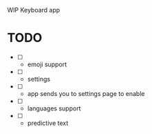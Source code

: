 WIP Keyboard app

# TODO

- [ ] - emoji support

- [ ] - settings

- [ ] - app sends you to settings page to enable

- [ ] - languages support

- [ ] - predictive text

